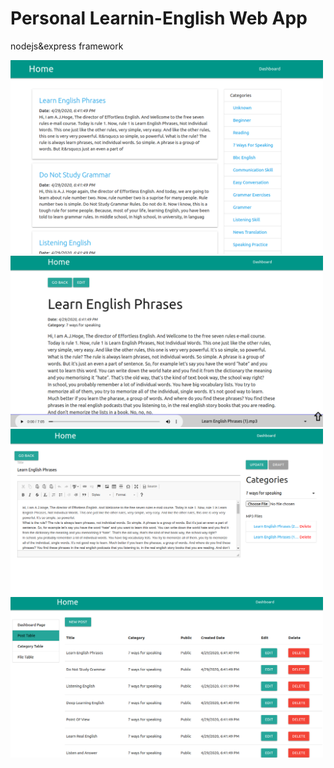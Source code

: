 # Personal Learnin-English Web App

nodejs&express framework

<img src="https://github.com/Than-coder/personal-learning-web-app/blob/master/screenshort/home.png" width="500">
<img src="https://github.com/Than-coder/personal-learning-web-app/blob/master/screenshort/detail.png" width="500">
<img src="https://github.com/Than-coder/personal-learning-web-app/blob/master/screenshort/edit.png" width="500">
<img src="https://github.com/Than-coder/personal-learning-web-app/blob/master/screenshort/table.png" width="500">
